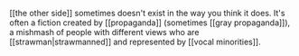 [[the other side]] sometimes doesn't exist in the way you think it does. It's often a fiction created by [[propaganda]] (sometimes [[gray propaganda]]), a mishmash of people with different views who are [[strawman|strawmanned]] and represented by [[vocal minorities]].

